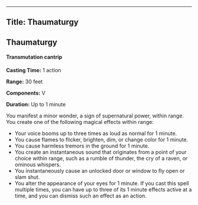-------------------------
Title: Thaumaturgy
-------------------------

## Thaumaturgy

#### Transmutation cantrip


**Casting Time:** 1 action 

**Range:** 30 feet 

**Components:** V 

**Duration:** Up to 1 minute


You manifest a minor wonder, a sign of supernatural power, within range.
You create one of the following magical effects within range:

- Your voice booms up to three times as loud as normal for 1 minute.
- You cause flames to flicker, brighten, dim, or change color for 1
minute.
- You cause harmless tremors in the ground for 1 minute.
- You create an instantaneous sound that originates from a point of your
choice within range, such as a rumble of thunder, the cry of a raven, or
ominous whispers.
- You instantaneously cause an unlocked door or window to fly open or slam
shut.
- You alter the appearance of your eyes for 1 minute. If you cast this
spell multiple times, you can have up
to three of its 1 minute effects active at a time, and
you can dismiss such an effect as an action.


